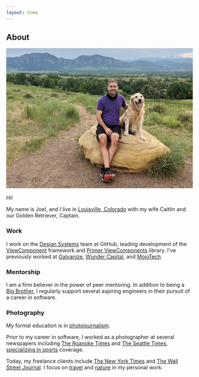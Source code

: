 ```yaml
---
layout: home
---
```


## About

![Joel Hawksley and dog Captain at Davidson Mesa in Louisville, Colorado](/img/about/joel.jpg)

Hi!

My name is Joel, and I live in [Louisville, Colorado](http://louisvilleco.gov/) with my wife Caitlin and our Golden Retriever, Captain.

### Work

I work on the [Design Systems](https://primer.style) team at GitHub, leading development of the [ViewComponent](https://github.com/github/view_component) framework and [Primer ViewComponents](https://github.com/primer/view_components) library. I've previously worked at [Galvanize](https://www.galvanize.com/), [Wunder Capital](https://www.wundercapital.com), and [MojoTech](https://www.mojotech.com).

### Mentorship

I am a firm believer in the power of peer mentoring. In addition to being a [Big Brother](https://biglittlecolorado.org/), I regularly support several aspiring engineers in their pursuit of a career in software.

### Photography

My formal education is in [photojournalism](https://www.ohio.edu/scripps-college/viscom).

Prior to my career in software, I worked as a photographer at several newspapers including [The Roanoke Times](https://roanoke.com/) and [The Seattle Times](https://www.seattletimes.com/), [specializing in sports](https://www.cpoy.org/index.php?s=WinningImages&yr=66&c=238&p=1.0) coverage.

Today, my freelance clients include [The New York Times](https://www.nytimes.com) and [The Wall Street Journal](https://www.wsj.com). I focus on [travel](https://www.hawksleyvisuals.com/travel) and [nature](https://www.hawksleyvisuals.com/nature) in my personal work.
